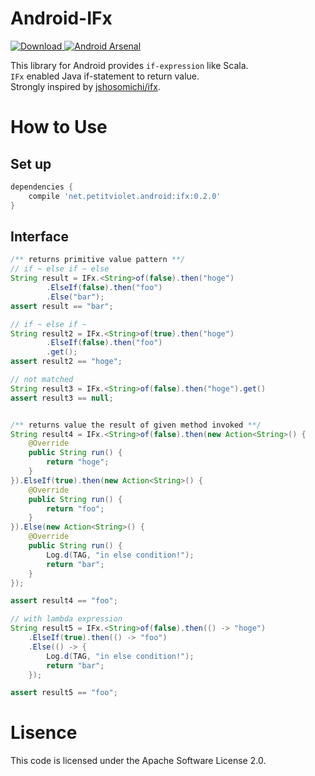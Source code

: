 # Android-IFx

[![Download](https://api.bintray.com/packages/petitviolet/maven/android-ifx/images/download.svg) ](https://bintray.com/petitviolet/maven/android-ifx/\_latestVersion) [![Android Arsenal](https://img.shields.io/badge/Android%20Arsenal-Android--IFx-green.svg?style=flat)](https://android-arsenal.com/details/1/2703)


This library for Android provides `if-expression` like Scala.  
`IFx` enabled Java if-statement to return value.  
Strongly inspired by [jshosomichi/ifx](https://github.com/jshosomichi/ifx).  

# How to Use

## Set up

```groovy
dependencies {
    compile 'net.petitviolet.android:ifx:0.2.0'
}
```

## Interface

```java
/** returns primitive value pattern **/
// if ~ else if ~ else
String result = IFx.<String>of(false).then("hoge")
        .ElseIf(false).then("foo")
        .Else("bar");
assert result == "bar";

// if ~ else if ~
String result2 = IFx.<String>of(true).then("hoge")
        .ElseIf(false).then("foo")
        .get();
assert result2 == "hoge";

// not matched 
String result3 = IFx.<String>of(false).then("hoge").get()
assert result3 == null;


/** returns value the result of given method invoked **/
String result4 = IFx.<String>of(false).then(new Action<String>() {
    @Override
    public String run() {
        return "hoge";
    }
}).ElseIf(true).then(new Action<String>() {
    @Override
    public String run() {
        return "foo";
    }
}).Else(new Action<String>() {
    @Override
    public String run() {
        Log.d(TAG, "in else condition!");
        return "bar";
    }
});

assert result4 == "foo";

// with lambda expression
String result5 = IFx.<String>of(false).then(() -> "hoge")
    .ElseIf(true).then(() -> "foo")
    .Else(() -> {
        Log.d(TAG, "in else condition!");
        return "bar";
    });

assert result5 == "foo";
```

# Lisence

This code is licensed under the Apache Software License 2.0.
